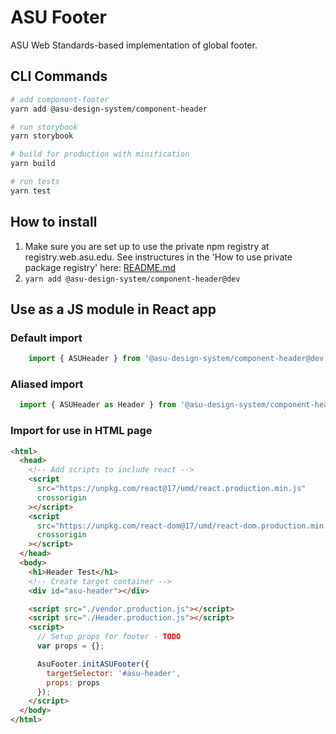 # ASU Footer
ASU Web Standards-based implementation of global footer.

## CLI Commands

``` bash
# add component-footer
yarn add @asu-design-system/component-header

# run storybook
yarn storybook

# build for production with minification
yarn build

# run tests
yarn test

```

## How to install

1. Make sure you are set up to use the private npm registry at registry.web.asu.edu. See instructures in the 'How to use private package registry' here: [README.md](../../README.md)
2. ```yarn add @asu-design-system/component-header@dev```


## Use as a JS module in React app

### Default import
```JAVASCRIPT
    import { ASUHeader } from '@asu-design-system/component-header@dev'
```

### Aliased import
```JAVASCRIPT
  import { ASUHeader as Header } from '@asu-design-system/component-header@dev'
```

### Import for use in HTML page
```HTML
<html>
  <head>
    <!-- Add scripts to include react -->
    <script
      src="https://unpkg.com/react@17/umd/react.production.min.js"
      crossorigin
    ></script>
    <script
      src="https://unpkg.com/react-dom@17/umd/react-dom.production.min.js"
      crossorigin
    ></script>
  </head>
  <body>
    <h1>Header Test</h1>
    <!-- Create target container -->
    <div id="asu-header"></div>

    <script src="./vendor.production.js"></script>
    <script src="./Header.production.js"></script>
    <script>
      // Setup props for footer - TODO
      var props = {};

      AsuFooter.initASUFooter({
        targetSelector: '#asu-header',
        props: props
      });
    </script>
  </body>
</html>

```

